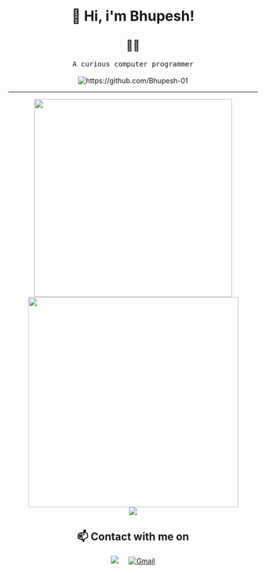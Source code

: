 <head>
<link rel="stylesheet" href="https://cdnjs.cloudflare.com/ajax/libs/font-awesome/4.7.0/css/font-awesome.min.css">
<head/>

<h1 align="center">👋 Hi, i'm Bhupesh!  </h1>

<h2 align="center"> 👨‍💻 </h2>
<p align="center">
   <i class="fa fa-cog fa-spin"></i>
  <samp>A curious computer programmer   </samp>
  <br> <br>
  <img src="https://komarev.com/ghpvc/?username=Bhupesh-01" alt="https://github.com/Bhupesh-01" />
</p>
<hr>
  
<div align="center">
   <img width="400" src="https://github-readme-stats.vercel.app/api?username=Bhupesh-01&theme=radical&show_icons=true&count_private=true" />
   <img width="425" src="https://streak-stats.demolab.com/?user=Bhupesh-01&theme=tokyonight&date&show_icons=true" />
</div>

<div align="center">
  <img src="https://github-readme-stats.vercel.app/api/top-langs/?username=Bhupesh-01&layout=compact&theme=radical" />
</div>

<h2  align="center">📫 Contact with me on</h2>
<p align="center">
  <a target="_blank"href="https://www.linkedin.com/in/bhupesh-pawara-a6981625b/"><img src="https://img.shields.io/badge/linkedin-%230077B5.svg?&style=for-the-badge&logo=linkedin&logoColor=white" /></a>&nbsp;&nbsp;&nbsp;&nbsp;
 <a href="mailto:bhupeshpawara01@gmail.com">
  <img src="https://img.shields.io/badge/Gmail-D14836?style=for-the-badge&logo=gmail&logoColor=white" alt="Gmail"> </a>
</p>




<!-- <img width="240" height="" src="https://github-readme-stats.vercel.app/api/top-langs/?username=Bhupesh-01&layout=donut&theme=tokyonight&show_icons=true" /> -->


